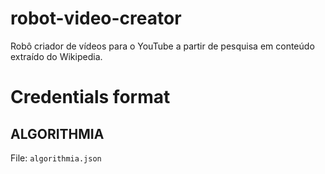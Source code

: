 # robot-video-creator

Robô criador de vídeos para o YouTube a partir de pesquisa em conteúdo extraído do Wikipedia.

# Credentials format
## ALGORITHMIA

File: `algorithmia.json`